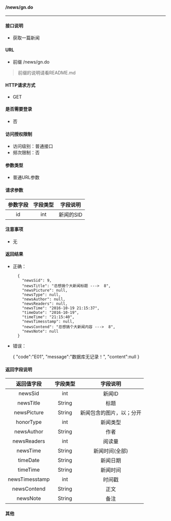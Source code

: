 #### /news/gn.do
---------------------------

#### 接口说明
- 获取一篇新闻

#### URL
- 前缀 /news/gn.do

>前缀的说明请看README.md

#### HTTP请求方式
- GET

#### 是否需要登录
- 否

#### 访问授权限制
- 访问级别：普通接口
- 频次限制：否

#### 参数类型
- 普通URL参数

#### 请求参数
|参数字段|字段类型|字段说明|
|:----------:|:--------:|:---------:|
| id  |  int | 新闻的SID |

#### 注意事项
- 无

#### 返回结果
- 正确：

        {
          "newsSid": 9,
          "newsTitle": "总想搞个大新闻标题 --->  8",
          "newsPicture": null,
          "newsType": null,
          "newsAuthor": null,
          "newsReaders": null,
          "newsTime": "2016-10-19 21:15:37",
          "timeDate": "2016-10-19",
          "timeTime": "21:15:40",
          "newsTimesstamp": null,
          "newsContend": "总想搞个大新闻内容 --->  8",
          "newsNote": null
        }

- 错误：

	{
		"code":"E01",
		"message":"数据库无记录！",
		"content":null
	}


#### 返回字段说明

|返回值字段|字段类型|字段说明|
|:----------:|:--------:|:---------:|
| newsSid  |  int |  新闻ID |
| newsTitle| String | 标题 |
| newsPicture| String | 新闻包含的图片，以；分开 |
| honorType|int|新闻类型|
| newsAuthor| String | 作者 |
| newsReaders|int|阅读量|
| newsTime|String|新闻时间(全部)|
| timeDate|String|新闻日期|
| timeTime|String|新闻时间|
| newsTimesstamp| int | 时间戳 |
| newsContend|String|正文|
| newsNote|String|备注|

#### 其他
